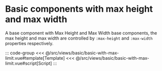 <basicWithMaxLimit/>

# Basic components with max height and max width

A base component with Max Height and Max Width base components, the max height and max width are controlled by `:max-height` and `:max-width` properties respectively.

::: code-group
<<< @/src/views/basic/basic-with-max-limit.vue#template[Template]
<<< @/src/views/basic/basic-with-max-limit.vue#script[Script]
:::